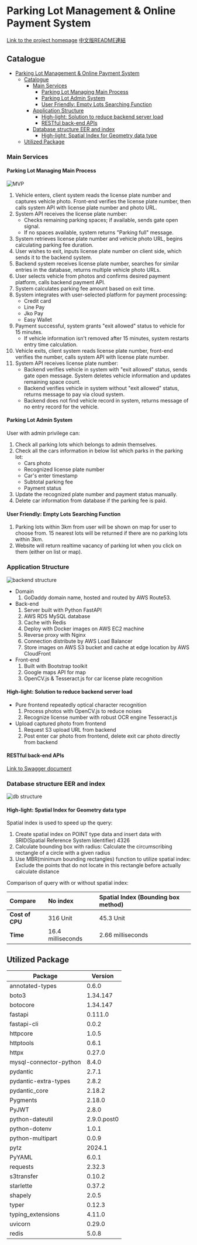 # Parking Lot Management & Online Payment System

[Link to the project homepage](https://parkinglot.haohaoscreamandrun.online/)
[中文版README連結](./README_CH.md)

## Catalogue

<!-- TOC -->

- [Parking Lot Management & Online Payment System](#parking-lot-management--online-payment-system)
  - [Catalogue](#catalogue)
    - [Main Services](#main-services)
      - [Parking Lot Managing Main Process](#parking-lot-managing-main-process)
      - [Parking Lot Admin System](#parking-lot-admin-system)
      - [User Friendly: Empty Lots Searching Function](#user-friendly-empty-lots-searching-function)
    - [Application Structure](#application-structure)
      - [High-light: Solution to reduce backend server load](#high-light-solution-to-reduce-backend-server-load)
      - [RESTful back-end APIs](#restful-back-end-apis)
    - [Database structure EER and index](#database-structure-eer-and-index)
      - [High-light: Spatial Index for Geometry data type](#high-light-spatial-index-for-geometry-data-type)
  - [Utilized Package](#utilized-package)

<!-- /TOC -->

### Main Services

#### Parking Lot Managing Main Process

![MVP](/public/images/Minimum_viable_product_process.png)

1. Vehicle enters, client system reads the license plate number and captures vehicle photo. Front-end verifies the license plate number, then calls system API with license plate number and photo URL.
2. System API receives the license plate number:
   - Checks remaining parking spaces; if available, sends gate open signal.
   - If no spaces available, system returns "Parking full" message.
3. System retrieves license plate number and vehicle photo URL, begins calculating parking fee duration.
4. User wishes to exit, inputs license plate number on client side, which sends it to the backend system.
5. Backend system receives license plate number, searches for similar entries in the database, returns multiple vehicle photo URLs.
6. User selects vehicle from photos and confirms desired payment platform, calls backend payment API.
7. System calculates parking fee amount based on exit time.
8. System integrates with user-selected platform for payment processing:
   - Credit card
   - Line Pay
   - Jko Pay
   - Easy Wallet
9. Payment successful, system grants "exit allowed" status to vehicle for 15 minutes.
   - If vehicle information isn't removed after 15 minutes, system restarts entry time calculation.
10. Vehicle exits, client system reads license plate number, front-end verifies the number, calls system API with license plate number.
11. System API receives license plate number:
    - Backend verifies vehicle in system with "exit allowed" status, sends gate open message. System deletes vehicle information and updates remaining space count.
    - Backend verifies vehicle in system without "exit allowed" status, returns message to pay via cloud system.
    - Backend does not find vehicle record in system, returns message of no entry record for the vehicle.

#### Parking Lot Admin System

User with admin privilege can:

1. Check all parking lots which belongs to admin themselves.
2. Check all the cars information in below list which parks in the parking lot:
   - Cars photo
   - Recognized license plate number
   - Car's enter timestamp
   - Subtotal parking fee
   - Payment status
3. Update the recognized plate number and payment status manually.
4. Delete car information from database if the parking fee is paid.

#### User Friendly: Empty Lots Searching Function

1. Parking lots within 3km from user will be shown on map for user to choose from. 15 nearest lots will be returned if there are no parking lots within 3km.
2. Website will return realtime vacancy of parking lot when you click on them (either on list or map).

### Application Structure

![backend structure](/public/images/backend-structure.png)

- Domain
   1. GoDaddy domain name, hosted and routed by AWS Route53.
- Back-end
   1. Server built with Python FastAPI
   2. AWS RDS MySQL database
   3. Cache with Redis
   4. Deploy with Docker images on AWS EC2 machine
   5. Reverse proxy with Nginx
   6. Connection distribute by AWS Load Balancer
   7. Store images on AWS S3 bucket and cache at edge location by AWS CloudFront
- Front-end
   1. Built with Bootstrap toolkit
   2. Google maps API for map
   3. OpenCV.js & Tesseract.js for car license plate recognition

#### High-light: Solution to reduce backend server load

- Pure frontend repeatedly optical character recognition
   1. Process photos with OpenCV.js to reduce noises
   2. Recognize license number with robust OCR engine Tesseract.js
- Upload captured photo from frontend
   1. Request S3 upload URL from backend
   2. Post enter car photo from frontend, delete exit car photo directly from backend

#### RESTful back-end APIs

[Link to Swagger document](https://parkinglot.haohaoscreamandrun.online/docs#/)

### Database structure EER and index

![db structure](/public/images/databaseEER.png)

#### High-light: Spatial Index for Geometry data type

Spatial index is used to speed up the query:

1. Create spatial index on POINT type data and insert data with SRID(Spatial Reference System Identifier) 4326
2. Calculate bounding box with radius: Calculate the circumscribing rectangle of a circle with a given radius
3. Use MBR(minimum bounding rectangles) function to utilize spatial index: Exclude the points that do not locate in this rectangle before actually calculate distance

Comparison of query with or without spatial index:

| Compare | No index | Spatial Index (Bounding box method) |
|:--|:--|:--|
| **Cost of CPU** | 316 Unit | 45.3 Unit |
| **Time** | 16.4 milliseconds | 2.66 milliseconds |

## Utilized Package

| Package                  | Version    |
|--------------------------|------------|
| annotated-types          | 0.6.0      |
| boto3                    | 1.34.147   |
| botocore                 | 1.34.147   |
| fastapi                  | 0.111.0    |
| fastapi-cli              | 0.0.2      |
| httpcore                 | 1.0.5      |
| httptools                | 0.6.1      |
| httpx                    | 0.27.0     |
| mysql-connector-python   | 8.4.0      |
| pydantic                 | 2.7.1      |
| pydantic-extra-types     | 2.8.2      |
| pydantic_core            | 2.18.2     |
| Pygments                 | 2.18.0     |
| PyJWT                    | 2.8.0      |
| python-dateutil          | 2.9.0.post0|
| python-dotenv            | 1.0.1      |
| python-multipart         | 0.0.9      |
| pytz                     | 2024.1     |
| PyYAML                   | 6.0.1      |
| requests                 | 2.32.3     |
| s3transfer               | 0.10.2     |
| starlette                | 0.37.2     |
| shapely                  | 2.0.5      |
| typer                    | 0.12.3     |
| typing_extensions        | 4.11.0     |
| uvicorn                  | 0.29.0     |
| redis                    | 5.0.8      |
